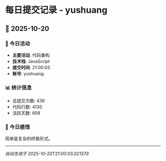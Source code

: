 # 每日提交记录 - yushuang

## 📅 2025-10-20

### 🎯 今日活动
- **主要活动**: 代码重构
- **技术栈**: JavaScript
- **提交时间**: 21:00:03
- **账号**: yushuang

### 📊 统计信息
- 总提交次数: 436
- 代码行数: 4130
- 活跃天数: 658

### 💭 今日感悟
简单是复杂的终极形式。

---
*自动生成于 2025-10-20T21:00:03.021379*
